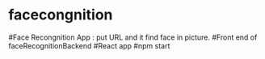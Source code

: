 # facecongnition
#Face Recongnition App : put URL and it find face in picture.
#Front end of faceRecognitionBackend
#React app 
#npm start
